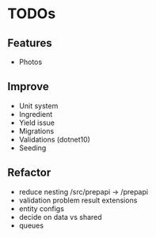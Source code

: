 # TODOs

## Features
- Photos

## Improve
- Unit system
- Ingredient
- Yield issue
- Migrations
- Validations (dotnet10)
- Seeding

## Refactor
- reduce nesting /src/prepapi -> /prepapi 
- validation problem result extensions
- entity configs
- decide on data vs shared
- queues
